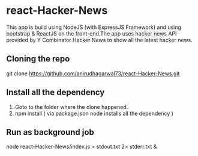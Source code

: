 # react-Hacker-News
This app is build using NodeJS (with ExpressJS Framework) and using bootstrap & ReactJS on the front-end.The app uses hacker news API provided by Y Combinator Hacker News to show all the latest hacker news.

## Cloning the repo
git clone https://github.com/anirudhagarwal73/react-Hacker-News.git

## Install all the dependency
1. Goto to the folder where the clone happened.
2. npm install ( via package.json node installs all the dependency )

## Run as background job
node react-Hacker-News/index.js > stdout.txt 2> stderr.txt &
